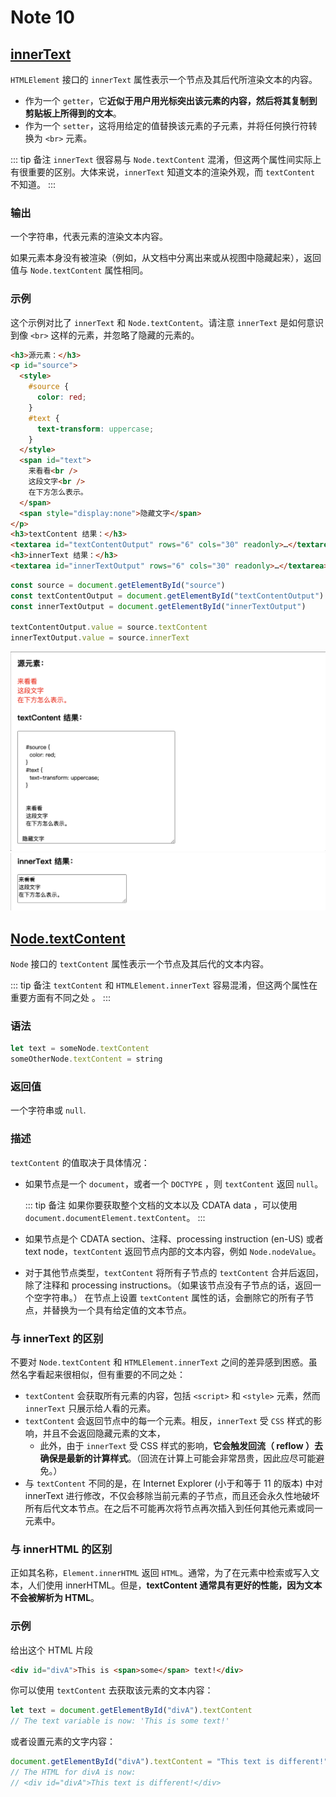 # Note 10

## [innerText](https://developer.mozilla.org/zh-CN/docs/Web/API/HTMLElement/innerText)

`HTMLElement` 接口的 `innerText` 属性表示一个节点及其后代所渲染文本的内容。

- 作为一个 `getter`，它**近似于用户用光标突出该元素的内容，然后将其复制到剪贴板上所得到的文本**。
- 作为一个 `setter`，这将用给定的值替换该元素的子元素，并将任何换行符转换为 `<br>` 元素。

::: tip 备注
`innerText` 很容易与 `Node.textContent` 混淆，但这两个属性间实际上有很重要的区别。大体来说，`innerText` 知道文本的渲染外观，而 `textContent` 不知道。
:::

### 输出

一个字符串，代表元素的渲染文本内容。

如果元素本身没有被渲染（例如，从文档中分离出来或从视图中隐藏起来），返回值与 `Node.textContent` 属性相同。

### 示例

这个示例对比了 `innerText` 和 `Node.textContent`。请注意 `innerText` 是如何意识到像 `<br>` 这样的元素，并忽略了隐藏的元素的。

```html
<h3>源元素：</h3>
<p id="source">
  <style>
    #source {
      color: red;
    }
    #text {
      text-transform: uppercase;
    }
  </style>
  <span id="text">
    来看看<br />
    这段文字<br />
    在下方怎么表示。
  </span>
  <span style="display:none">隐藏文字</span>
</p>
<h3>textContent 结果：</h3>
<textarea id="textContentOutput" rows="6" cols="30" readonly>…</textarea>
<h3>innerText 结果：</h3>
<textarea id="innerTextOutput" rows="6" cols="30" readonly>…</textarea>
```

```js
const source = document.getElementById("source")
const textContentOutput = document.getElementById("textContentOutput")
const innerTextOutput = document.getElementById("innerTextOutput")

textContentOutput.value = source.textContent
innerTextOutput.value = source.innerText
```

![Alt text](image-10.png)
![Alt text](image-11.png)

## [Node.textContent](https://developer.mozilla.org/zh-CN/docs/Web/API/Node/textContent)

`Node` 接口的 `textContent` 属性表示一个节点及其后代的文本内容。

::: tip 备注
`textContent` 和 `HTMLElement.innerText` 容易混淆，但这两个属性在重要方面有不同之处 。
:::

### 语法

```js
let text = someNode.textContent
someOtherNode.textContent = string
```

### 返回值

一个字符串或 `null`.

### 描述

`textContent` 的值取决于具体情况：

- 如果节点是一个 `document`，或者一个 `DOCTYPE` ，则 `textContent` 返回 `null`。

  ::: tip 备注
  如果你要获取整个文档的文本以及 CDATA data ，可以使用 `document.documentElement.textContent`。
  :::

- 如果节点是个 CDATA section、注释、processing instruction (en-US) 或者 text node，`textContent` 返回节点内部的文本内容，例如 `Node.nodeValue`。
- 对于其他节点类型，`textContent` 将所有子节点的 `textContent` 合并后返回，除了注释和 processing instructions。（如果该节点没有子节点的话，返回一个空字符串。）
在节点上设置 `textContent` 属性的话，会删除它的所有子节点，并替换为一个具有给定值的文本节点。

### 与 innerText 的区别

不要对 `Node.textContent` 和 `HTMLElement.innerText` 之间的差异感到困惑。虽然名字看起来很相似，但有重要的不同之处：

- `textContent` 会获取所有元素的内容，包括 `<script>` 和 `<style>` 元素，然而 `innerText` 只展示给人看的元素。
- `textContent` 会返回节点中的每一个元素。相反，`innerText` 受 `CSS` 样式的影响，并且不会返回隐藏元素的文本，
  - 此外，由于 `innerText` 受 CSS 样式的影响，**它会触发回流（ reflow ）去确保是最新的计算样式**。（回流在计算上可能会非常昂贵，因此应尽可能避免。）
- 与 `textContent` 不同的是，在 Internet Explorer (小于和等于 11 的版本) 中对 innerText 进行修改，不仅会移除当前元素的子节点，而且还会永久性地破坏所有后代文本节点。在之后不可能再次将节点再次插入到任何其他元素或同一元素中。

### 与 innerHTML 的区别

正如其名称，`Element.innerHTML` 返回 `HTML`。通常，为了在元素中检索或写入文本，人们使用 innerHTML。但是，**textContent 通常具有更好的性能，因为文本不会被解析为 HTML**。

### 示例

给出这个 HTML 片段

```html
<div id="divA">This is <span>some</span> text!</div>
```

你可以使用 `textContent` 去获取该元素的文本内容：

```js
let text = document.getElementById("divA").textContent
// The text variable is now: 'This is some text!'
```

或者设置元素的文字内容：

```js
document.getElementById("divA").textContent = "This text is different!"
// The HTML for divA is now:
// <div id="divA">This text is different!</div>
```
